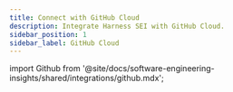 ```yaml
---
title: Connect with GitHub Cloud
description: Integrate Harness SEI with GitHub Cloud.
sidebar_position: 1
sidebar_label: GitHub Cloud
---
```


import Github from '@site/docs/software-engineering-insights/shared/integrations/github.mdx';

<Github />